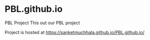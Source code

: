 # PBL.github.io
PBL Project
This out our PBL project 

Project is hosted at 
https://sanketmuchhala.github.io/PBL.github.io/
